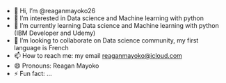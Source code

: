 - 👋 Hi, I’m @reaganmayoko26
- 👀 I’m interested in Data science and Machine learning with python
- 🌱 I’m currently learning Data science and Machine learning with python (IBM Developer and Udemy)
- 💞️ I’m looking to collaborate on Data science community, my first language is French
- 📫 How to reach me: my email reaganmayoko@icloud.com
- 😄 Pronouns: Reagan Mayoko
- ⚡ Fun fact: ...

<!---
reaganmayoko26/reaganmayoko26 is a ✨ special ✨ repository because its `README.md` (this file) appears on your GitHub profile.
You can click the Preview link to take a look at your changes.
--->
